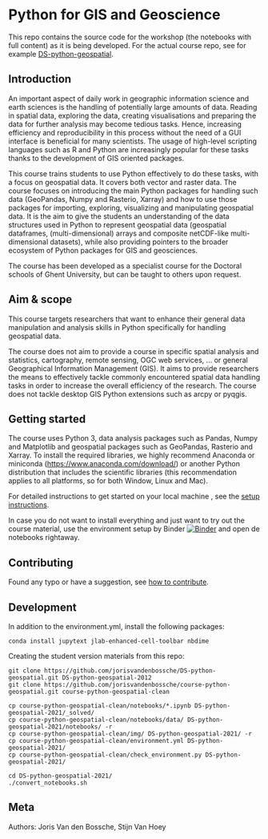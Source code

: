 # Python for GIS and Geoscience

This repo contains the source code for the workshop (the notebooks with full
content) as it is being developed. For the actual course repo, see for
example [DS-python-geospatial](https://github.com/jorisvandenbossche/DS-python-geospatial).

## Introduction

An important aspect of daily work in geographic information science and earth sciences is the handling of potentially large amounts of data. Reading in spatial data, exploring the data, creating visualisations and preparing the data for further analysis may become tedious tasks. Hence, increasing efficiency and reproducibility in this process without the need of a GUI interface is beneficial for many scientists. The usage of high-level scripting languages such as R and Python are increasingly popular for these tasks thanks to the development of GIS oriented packages.

This course trains students to use Python effectively to do these tasks, with a focus on geospatial data. It covers both vector and raster data. The course focuses on introducing the main Python packages for handling such data (GeoPandas, Numpy and Rasterio, Xarray) and how to use those packages for importing, exploring, visualizing and manipulating geospatial data. It is the aim to give the students an understanding of the data structures used in Python to represent geospatial data (geospatial dataframes, (multi-dimensional) arrays and composite netCDF-like multi-dimensional datasets), while also providing pointers to the broader ecosystem of Python packages for GIS and geosciences.

The course has been developed as a specialist course for the Doctoral schools of Ghent University, but can be taught to others upon request.

## Aim & scope

This course targets researchers that want to enhance their general data manipulation and analysis skills in Python specifically for handling geospatial data.

The course does not aim to provide a course in specific spatial analysis and statistics, cartography, remote sensing, OGC web services, ... or general Geographical Information Management (GIS). It aims to provide researchers the means to effectively tackle commonly encountered spatial data handling tasks in order to increase the overall efficiency of the research. The course does not tackle desktop GIS Python extensions such as arcpy or pyqgis.

## Getting started

The course uses Python 3, data analysis packages such as Pandas, Numpy and Matplotlib and geospatial packages such as GeoPandas, Rasterio and Xarray. To install the required libraries, we highly recommend Anaconda or miniconda (<https://www.anaconda.com/download/>) or another Python distribution that includes the scientific libraries (this recommendation applies to all platforms, so for both Window, Linux and Mac).

For detailed instructions to get started on your local machine , see the [setup instructions](./setup.md).

In case you do not want to install everything and just want to try out the course material, use the environment setup by Binder [![Binder](https://mybinder.org/badge_logo.svg)](https://mybinder.org/v2/gh/jorisvandenbossche/DS-python-geospatial/master?urlpath=lab/tree/notebooks) and open de notebooks rightaway.


## Contributing

Found any typo or have a suggestion, see [how to contribute](./CONTRIBUTING.md).

## Development

In addition to the environment.yml, install the following packages:

```
conda install jupytext jlab-enhanced-cell-toolbar nbdime
```

Creating the student version materials from this repo:

```
git clone https://github.com/jorisvandenbossche/DS-python-geospatial.git DS-python-geospatial-2012
git clone https://github.com/jorisvandenbossche/course-python-geospatial.git course-python-geospatial-clean

cp course-python-geospatial-clean/notebooks/*.ipynb DS-python-geospatial-2021/_solved/
cp course-python-geospatial-clean/notebooks/data/ DS-python-geospatial-2021/notebooks/ -r
cp course-python-geospatial-clean/img/ DS-python-geospatial-2021/ -r
cp course-python-geospatial-clean/environment.yml DS-python-geospatial-2021/
cp course-python-geospatial-clean/check_environment.py DS-python-geospatial-2021/

cd DS-python-geospatial-2021/
./convert_notebooks.sh
```



## Meta
Authors: Joris Van den Bossche, Stijn Van Hoey
